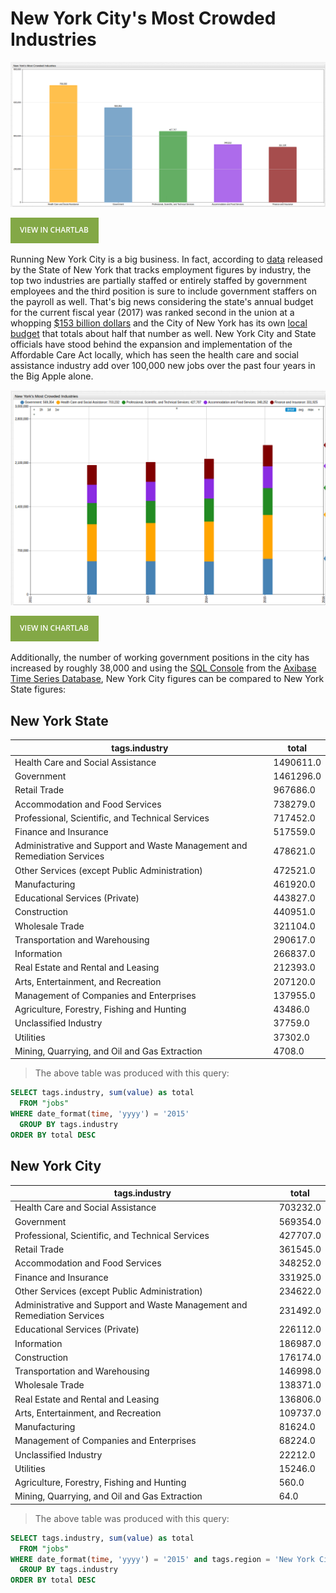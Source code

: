 # New York City's Most Crowded Industries

![NY1](Images/NY_Jobs1.png)

[![View in ChartLab](Images/button.png)](https://apps.axibase.com/chartlab/6402f01c/19/#fullscreen)

Running New York City is a big business. In fact, according to [data](https://catalog.data.gov/dataset/jobs-by-industry)
released by the State of New York that tracks employment figures by industry, the top two industries
are partially staffed or entirely staffed by government employees and the third position
is sure to include government staffers on the payroll as well. That's big news considering
the state's annual budget for the current fiscal year (2017) was ranked second in the union at a whopping
[$153 billion dollars](https://www.nysenate.gov/newsroom/articles/senate-passes-2017-18-state-budget-protects-taxpayers-provides-record-investments)
and the City of New York has its own [local budget](http://council.nyc.gov/budget/) that totals about half that number as well.
New York City and State officials have stood behind the expansion and implementation of the Affordable Care Act
locally, which has seen the health care and social assistance industry add over 100,000 new jobs over the past four
years in the Big Apple alone.

![NY2](Images/NY_Jobs3.png)

[![View in ChartLab](Images/button.png)](https://apps.axibase.com/chartlab/6402f01c/20/)

Additionally, the number of working government positions in the city has increased by roughly 38,000
and using the [SQL Console](https://axibase.com/docs/atsd/sql/) from the [Axibase Time Series Database](https://axibase.com/products/axibase-time-series-database/),
New York City figures can be compared to New York State figures:

## New York State

| tags.industry                                                            | total     |
|--------------------------------------------------------------------------|-----------|
| Health Care and Social Assistance                                        | 1490611.0 |
| Government                                                               | 1461296.0 |
| Retail Trade                                                             | 967686.0  |
| Accommodation and Food Services                                          | 738279.0  |
| Professional, Scientific, and Technical Services                         | 717452.0  |
| Finance and Insurance                                                    | 517559.0  |
| Administrative and Support and Waste Management and Remediation Services | 478621.0  |
| Other Services (except Public Administration)                            | 472521.0  |
| Manufacturing                                                            | 461920.0  |
| Educational Services (Private)                                           | 443827.0  |
| Construction                                                             | 440951.0  |
| Wholesale Trade                                                          | 321104.0  |
| Transportation and Warehousing                                           | 290617.0  |
| Information                                                              | 266837.0  |
| Real Estate and Rental and Leasing                                       | 212393.0  |
| Arts, Entertainment, and Recreation                                      | 207120.0  |
| Management of Companies and Enterprises                                  | 137955.0  |
| Agriculture, Forestry, Fishing and Hunting                               | 43486.0   |
| Unclassified Industry                                                    | 37759.0   |
| Utilities                                                                | 37302.0   |
| Mining, Quarrying, and Oil and Gas Extraction                            | 4708.0    |

>The above table was produced with this query:

```sql
SELECT tags.industry, sum(value) as total
  FROM "jobs"
WHERE date_format(time, 'yyyy') = '2015'
  GROUP BY tags.industry
ORDER BY total DESC
```

## New York City

| tags.industry                                                            | total    |
|--------------------------------------------------------------------------|----------|
| Health Care and Social Assistance                                        | 703232.0 |
| Government                                                               | 569354.0 |
| Professional, Scientific, and Technical Services                         | 427707.0 |
| Retail Trade                                                             | 361545.0 |
| Accommodation and Food Services                                          | 348252.0 |
| Finance and Insurance                                                    | 331925.0 |
| Other Services (except Public Administration)                            | 234622.0 |
| Administrative and Support and Waste Management and Remediation Services | 231492.0 |
| Educational Services (Private)                                           | 226112.0 |
| Information                                                              | 186987.0 |
| Construction                                                             | 176174.0 |
| Transportation and Warehousing                                           | 146998.0 |
| Wholesale Trade                                                          | 138371.0 |
| Real Estate and Rental and Leasing                                       | 136806.0 |
| Arts, Entertainment, and Recreation                                      | 109737.0 |
| Manufacturing                                                            | 81624.0  |
| Management of Companies and Enterprises                                  | 68224.0  |
| Unclassified Industry                                                    | 22212.0  |
| Utilities                                                                | 15246.0  |
| Agriculture, Forestry, Fishing and Hunting                               | 560.0    |
| Mining, Quarrying, and Oil and Gas Extraction                            | 64.0     |

>The above table was produced with this query:

```sql
SELECT tags.industry, sum(value) as total
  FROM "jobs"
WHERE date_format(time, 'yyyy') = '2015' and tags.region = 'New York City'
  GROUP BY tags.industry
ORDER BY total DESC
```